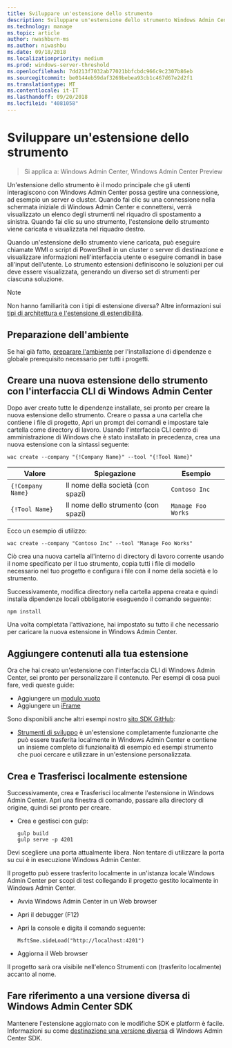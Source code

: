 ```yaml
---
title: Sviluppare un'estensione dello strumento
description: Sviluppare un'estensione dello strumento Windows Admin Center SDK (Project Honolulu)
ms.technology: manage
ms.topic: article
author: nwashburn-ms
ms.author: niwashbu
ms.date: 09/18/2018
ms.localizationpriority: medium
ms.prod: windows-server-threshold
ms.openlocfilehash: 7dd213f7032ab77021bbfcbdc966c9c2307b86eb
ms.sourcegitcommit: be0144eb59daf3269bebea93cb1c467d67e2d2f1
ms.translationtype: MT
ms.contentlocale: it-IT
ms.lasthandoff: 09/20/2018
ms.locfileid: "4081058"
---
```

# Sviluppare un'estensione dello strumento

>Si applica a: Windows Admin Center, Windows Admin Center Preview

Un'estensione dello strumento è il modo principale che gli utenti interagiscono con Windows Admin Center possa gestire una connessione, ad esempio un server o cluster. Quando fai clic su una connessione nella schermata iniziale di Windows Admin Center e connettersi, verrà visualizzato un elenco degli strumenti nel riquadro di spostamento a sinistra. Quando fai clic su uno strumento, l'estensione dello strumento viene caricata e visualizzata nel riquadro destro.

Quando un'estensione dello strumento viene caricata, può eseguire chiamate WMI o script di PowerShell in un cluster o server di destinazione e visualizzare informazioni nell'interfaccia utente o eseguire comandi in base all'input dell'utente. Lo strumento estensioni definiscono le soluzioni per cui deve essere visualizzata, generando un diverso set di strumenti per ciascuna soluzione.

> [!NOTE]
> Non hanno familiarità con i tipi di estensione diversa? Altre informazioni sui [tipi di architettura e l'estensione di estendibilità](understand-extensions.md).

## Preparazione dell'ambiente

Se hai già fatto, [preparare l'ambiente](prepare-development-environment.md) per l'installazione di dipendenze e globale prerequisito necessario per tutti i progetti.

## Creare una nuova estensione dello strumento con l'interfaccia CLI di Windows Admin Center ##

Dopo aver creato tutte le dipendenze installate, sei pronto per creare la nuova estensione dello strumento.  Creare o passa a una cartella che contiene i file di progetto, Apri un prompt dei comandi e impostare tale cartella come directory di lavoro.  Usando l'interfaccia CLI centro di amministrazione di Windows che è stato installato in precedenza, crea una nuova estensione con la sintassi seguente:

```
wac create --company "{!Company Name}" --tool "{!Tool Name}"
```

| Valore | Spiegazione | Esempio |
| ----- | ----------- | ------- |
| ```{!Company Name}``` | Il nome della società (con spazi) | ```Contoso Inc``` |
| ```{!Tool Name}``` | Il nome dello strumento (con spazi) | ```Manage Foo Works``` |

Ecco un esempio di utilizzo:

```
wac create --company "Contoso Inc" --tool "Manage Foo Works"
```

Ciò crea una nuova cartella all'interno di directory di lavoro corrente usando il nome specificato per il tuo strumento, copia tutti i file di modello necessario nel tuo progetto e configura i file con il nome della società e lo strumento.  

Successivamente, modifica directory nella cartella appena creata e quindi installa dipendenze locali obbligatorie eseguendo il comando seguente:

```
npm install
```

Una volta completata l'attivazione, hai impostato su tutto il che necessario per caricare la nuova estensione in Windows Admin Center. 

## Aggiungere contenuti alla tua estensione

Ora che hai creato un'estensione con l'interfaccia CLI di Windows Admin Center, sei pronto per personalizzare il contenuto.  Per esempi di cosa puoi fare, vedi queste guide:

- Aggiungere un [modulo vuoto](guides\add-module.md)
- Aggiungere un [iFrame](guides\add-iframe.md)
 
Sono disponibili anche altri esempi nostro [sito SDK GitHub](https://aka.ms/wacsdk):
-  [Strumenti di sviluppo](https://github.com/Microsoft/windows-admin-center-sdk/tree/master/windows-admin-center-developer-tools) è un'estensione completamente funzionante che può essere trasferita localmente in Windows Admin Center e contiene un insieme completo di funzionalità di esempio ed esempi strumento che puoi cercare e utilizzare in un'estensione personalizzata.

## Crea e Trasferisci localmente estensione

Successivamente, crea e Trasferisci localmente l'estensione in Windows Admin Center.  Apri una finestra di comando, passare alla directory di origine, quindi sei pronto per creare.

* Crea e gestisci con gulp:

    ```
    gulp build
    gulp serve -p 4201
    ```

Devi scegliere una porta attualmente libera. Non tentare di utilizzare la porta su cui è in esecuzione Windows Admin Center.

Il progetto può essere trasferito localmente in un'istanza locale Windows Admin Center per scopi di test collegando il progetto gestito localmente in Windows Admin Center.

* Avvia Windows Admin Center in un Web browser
* Apri il debugger (F12)
* Apri la console e digita il comando seguente:

    ```
    MsftSme.sideLoad("http://localhost:4201")
    ```

*   Aggiorna il Web browser

Il progetto sarà ora visibile nell'elenco Strumenti con (trasferito localmente) accanto al nome.

## Fare riferimento a una versione diversa di Windows Admin Center SDK

Mantenere l'estensione aggiornato con le modifiche SDK e platform è facile.  Informazioni su come [destinazione una versione diversa](target-sdk-version.md) di Windows Admin Center SDK.